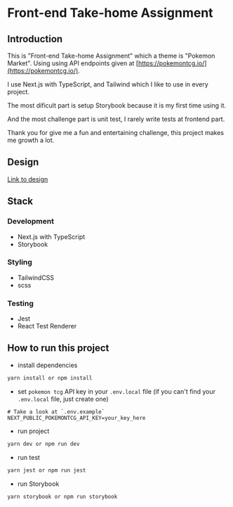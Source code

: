 # Front-end Take-home Assignment

## Introduction

This is "Front-end Take-home Assignment" which a theme is "Pokemon Market". Using using API endpoints given at [https://pokemontcg.io/](https://pokemontcg.io/).

I use Next.js with TypeScript, and Tailwind which I like to use in every project.

The most dificult part is setup Storybook because it is my first time using it.

And the most challenge part is unit test, I rarely write tests at frontend part.

Thank you for give me a fun and entertaining challenge, this project makes me growth a lot.

## Design

[Link to design](https://www.figma.com/file/OvbAJ7yvTzB3Yk8oIwSycd/Pokemon-Card-Market?node-id=7%3A37564)

## Stack

### Development

- Next.js with TypeScript
- Storybook

### Styling

- TailwindCSS
- scss

### Testing

- Jest
- React Test Renderer

## How to run this project

- install dependencies

```sh
yarn install or npm install
```

- set `pokemon tcg` API key in your `.env.local` file (if you can't find your `.env.local` file, just create one)

```env
# Take a look at `.env.example`
NEXT_PUBLIC_POKEMONTCG_API_KEY=your_key_here
```

- run project

```sh
yarn dev or npm run dev
```

- run test

```sh
yarn jest or npm run jest
```

- run Storybook

```sh
yarn storybook or npm run storybook
```
